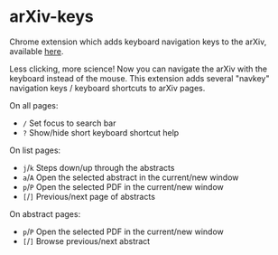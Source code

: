 arXiv-keys
==========

Chrome extension which adds keyboard navigation keys to the arXiv, available [here](https://chrome.google.com/webstore/detail/arxiv-keys/fkjjdlbhliopfhgddlpoggpmpgjfaojd).

Less clicking, more science! Now you can navigate the arXiv with the keyboard instead of the mouse. This extension adds several "navkey" navigation keys / keyboard shortcuts to arXiv pages.

On all pages:
* `/`      Set focus to search bar
* `?`      Show/hide short keyboard shortcut help

On list pages:
* `j`/`k`    Steps down/up through the abstracts
* `a`/`A`    Open the selected abstract in the current/new window
* `p`/`P`    Open the selected PDF in the current/new window
* `[`/`]`    Previous/next page of abstracts

On abstract pages:
* `p`/`P`    Open the selected PDF in the current/new window
* `[`/`]`    Browse previous/next abstract
